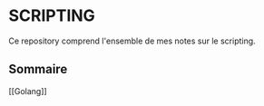 # SCRIPTING

Ce repository comprend l'ensemble de mes notes sur le scripting.

## Sommaire
[[Golang]] 